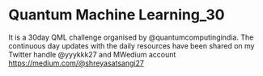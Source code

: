 # Quantum Machine Learning_30
It is a 30day QML challenge organised by @quantumcomputingindia.
The continuous day updates with the daily resources have been shared on my Twitter handle @yyykkk27 and MWedium account https://medium.com/@shreyasatsangi27


